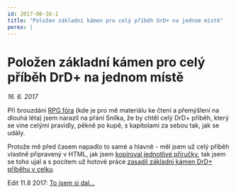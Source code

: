 ```yaml
---
id: 2017-06-16-1
title: "Položen základní kámen pro celý příběh DrD+ na jednom místě"
perex: |
---
```


# Položen základní kámen pro celý příběh DrD+ na jednom místě

*16. 6. 2017*

Při brouzdání [RPG fóra](https://rpgforum.cz/forum/viewtopic.php?f=238&t=13307)
(kde je pro mě materiálu ke čtení a přemýšlení na dlouhá léta) jsem narazil na přání Snílka, že by chtěl celý DrD+ příběh,
který se vine celými pravidly, pěkně po kupě, s kapitolami za sebou tak, jak se udály.

Protože mě před časem napadlo to samé a hlavně - měl jsem už celý příběh vlastně připravený v HTML,
jak jsem [kopíroval jednotlivé příručky](https://www.drdplus.info), tak jsem se toho ujal a s pocitem už hotové práce
[zasadil základní kámen DrD+ příběhu v celku](https://github.com/jaroslavtyc/drd-plus-story/commit/a33fe07cb881025d560af507ea0bb02fd144c5c3).

Edit 11.8 2017: [To jsem si dal...](2017-08-11-dokonceno_sjednocovani_pribehu_drd.md)
